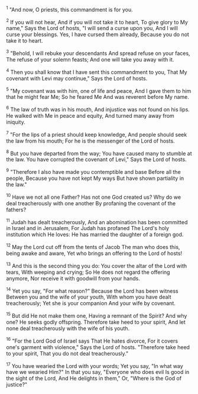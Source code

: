 <sup>1</sup> 
"And now, O priests, this commandment is for you. 

<sup>2</sup> 
If you will not hear, And if you will not take it to heart, To give glory to My name," Says the Lord of hosts, "I will send a curse upon you, And I will curse your blessings. Yes, I have cursed them already, Because you do not take it to heart. 

<sup>3</sup> 
"Behold, I will rebuke your descendants And spread refuse on your faces, The refuse of your solemn feasts; And one will take you away with it. 

<sup>4</sup> 
Then you shall know that I have sent this commandment to you, That My covenant with Levi may continue," Says the Lord of hosts. 

<sup>5</sup> 
"My covenant was with him, one of life and peace, And I gave them to him that he might fear Me; So he feared Me And was reverent before My name. 

<sup>6</sup> 
The law of truth was in his mouth, And injustice was not found on his lips. He walked with Me in peace and equity, And turned many away from iniquity. 

<sup>7</sup> 
"For the lips of a priest should keep knowledge, And people should seek the law from his mouth; For he is the messenger of the Lord of hosts. 

<sup>8</sup> 
But you have departed from the way; You have caused many to stumble at the law. You have corrupted the covenant of Levi," Says the Lord of hosts. 

<sup>9</sup> 
"Therefore I also have made you contemptible and base Before all the people, Because you have not kept My ways But have shown partiality in the law." 

<sup>10</sup> 
Have we not all one Father? Has not one God created us? Why do we deal treacherously with one another By profaning the covenant of the fathers? 

<sup>11</sup> 
Judah has dealt treacherously, And an abomination has been committed in Israel and in Jerusalem, For Judah has profaned The Lord's holy institution which He loves: He has married the daughter of a foreign god. 

<sup>12</sup> 
May the Lord cut off from the tents of Jacob The man who does this, being awake and aware, Yet who brings an offering to the Lord of hosts! 

<sup>13</sup> 
And this is the second thing you do: You cover the altar of the Lord with tears, With weeping and crying; So He does not regard the offering anymore, Nor receive it with goodwill from your hands. 

<sup>14</sup> 
Yet you say, "For what reason?" Because the Lord has been witness Between you and the wife of your youth, With whom you have dealt treacherously; Yet she is your companion And your wife by covenant. 

<sup>15</sup> 
But did He not make them one, Having a remnant of the Spirit? And why one? He seeks godly offspring. Therefore take heed to your spirit, And let none deal treacherously with the wife of his youth. 

<sup>16</sup> 
"For the Lord God of Israel says That He hates divorce, For it covers one's garment with violence," Says the Lord of hosts. "Therefore take heed to your spirit, That you do not deal treacherously." 

<sup>17</sup> 
You have wearied the Lord with your words; Yet you say, "In what way have we wearied Him?" In that you say, "Everyone who does evil Is good in the sight of the Lord, And He delights in them," Or, "Where is the God of justice?"